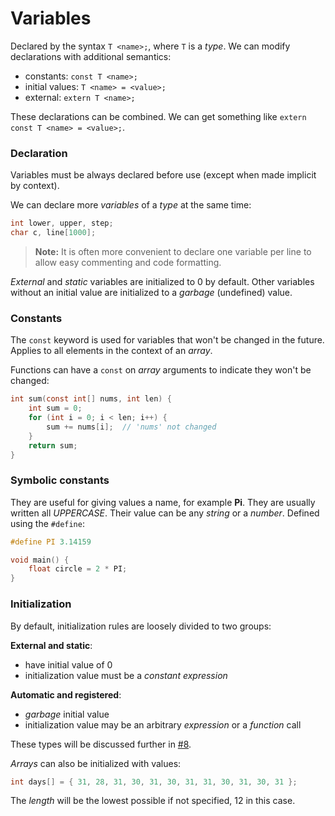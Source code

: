# Variables

Declared by the syntax `T <name>;`, where `T` is a *type*. We can modify declarations with additional semantics:

* constants: `const T <name>;`
* initial values: `T <name> = <value>;`
* external: `extern T <name>;`

These declarations can be combined. We can get something like `extern const T <name> = <value>;`.

### Declaration

Variables must be always declared before use (except when made implicit by context).

We can declare more *variables* of a *type* at the same time:

```c
int lower, upper, step;
char c, line[1000];
```

> **Note:** It is often more convenient to declare one variable per line to allow easy commenting and code formatting.

*External* and *static* variables are initialized to 0 by default. Other variables without an initial value are initialized to a *garbage* (undefined) value.

### Constants

The `const` keyword is used for variables that won't be changed in the future. Applies to all elements in the context of an *array*.

Functions can have a `const` on *array* arguments to indicate they won't be changed:

```c
int sum(const int[] nums, int len) {
    int sum = 0;
    for (int i = 0; i < len; i++) {
        sum += nums[i];  // 'nums' not changed
    }
    return sum;
}
```

### Symbolic constants

They are useful for giving values a name, for example **Pi**. They are usually written all *UPPERCASE*. Their value can be any *string* or a *number*. Defined using the `#define`:

```c
#define PI 3.14159

void main() {
    float circle = 2 * PI;
}
```

### Initialization

By default, initialization rules are loosely divided to two groups:

**External and static**:

* have initial value of 0
* initialization value must be a *constant expression*

**Automatic and registered**:

* *garbage* initial value
* initialization value may be an arbitrary *expression* or a *function* call

These types will be discussed further in [#8](./08scope.md).

*Arrays* can also be initialized with values:

```c
int days[] = { 31, 28, 31, 30, 31, 30, 31, 31, 30, 31, 30, 31 };
```

The *length* will be the lowest possible if not specified, 12 in this case.
